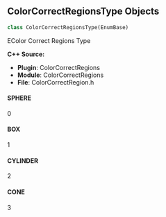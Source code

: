 ## ColorCorrectRegionsType Objects

```python
class ColorCorrectRegionsType(EnumBase)
```

EColor Correct Regions Type

**C++ Source:**

- **Plugin**: ColorCorrectRegions
- **Module**: ColorCorrectRegions
- **File**: ColorCorrectRegion.h

<a id="unreal.ColorCorrectRegionsType.SPHERE"></a>

#### SPHERE

0

<a id="unreal.ColorCorrectRegionsType.BOX"></a>

#### BOX

1

<a id="unreal.ColorCorrectRegionsType.CYLINDER"></a>

#### CYLINDER

2

<a id="unreal.ColorCorrectRegionsType.CONE"></a>

#### CONE

3

<a id="unreal.ColorCorrectWindowType"></a>